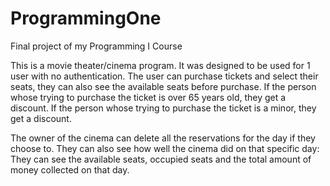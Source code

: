 # ProgrammingOne
Final project of my Programming I Course

This is a movie theater/cinema program. It was designed to be used for 1 user with no authentication. The user can purchase tickets and select their seats, they can also see the available seats before purchase. 
If the person whose trying to purchase the ticket is over 65 years old, they get a discount.
If the person whose trying to purchase the ticket is a minor, they get a discount.

The owner of the cinema can delete all the reservations for the day if they choose to. They can also see how well the cinema did on that specific day:
They can see the available seats, occupied seats and the total amount of money collected on that day.
